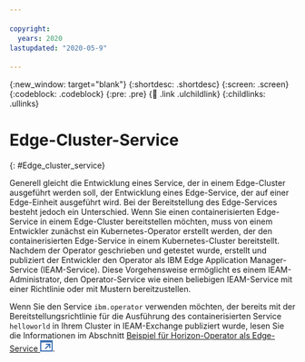 ```yaml
---

copyright:
  years: 2020
lastupdated: "2020-05-9"

---
```


{:new_window: target="blank"}
{:shortdesc: .shortdesc}
{:screen: .screen}
{:codeblock: .codeblock}
{:pre: .pre}
{:child: .link .ulchildlink}
{:childlinks: .ullinks}

# Edge-Cluster-Service
{: #Edge_cluster_service}

Generell gleicht die Entwicklung eines Service, der in einem Edge-Cluster ausgeführt werden soll, der Entwicklung eines Edge-Service, der auf einer Edge-Einheit ausgeführt wird. Bei der Bereitstellung des Edge-Services besteht jedoch ein Unterschied. Wenn Sie einen containerisierten Edge-Service in einem Edge-Cluster bereitstellen möchten, muss von einem Entwickler zunächst ein Kubernetes-Operator erstellt werden, der den containerisierten Edge-Service in einem Kubernetes-Cluster bereitstellt. Nachdem der Operator geschrieben und getestet wurde, erstellt und publiziert der Entwickler den Operator als IBM Edge Application Manager-Service (IEAM-Service). Diese Vorgehensweise ermöglicht es einem IEAM-Administrator, den Operator-Service wie einen beliebigen IEAM-Service mit einer Richtlinie oder mit Mustern bereitzustellen.

Wenn Sie den Service `ibm.operator` verwenden möchten, der bereits mit der Bereitstellungsrichtlinie für die Ausführung des containerisierten Service `helloworld` in Ihrem Cluster in IEAM-Exchange publiziert wurde, lesen Sie die Informationen im Abschnitt [Beispiel für Horizon-Operator als Edge-Service ![Wird in einer neuen Registerkarte geöffnet](../../images/icons/launch-glyph.svg "Wird in einer neuen Registerkarte geöffnet")](https://github.com/open-horizon/examples/tree/master/edge/services/operator#horizon-operator-example-edge-service).
